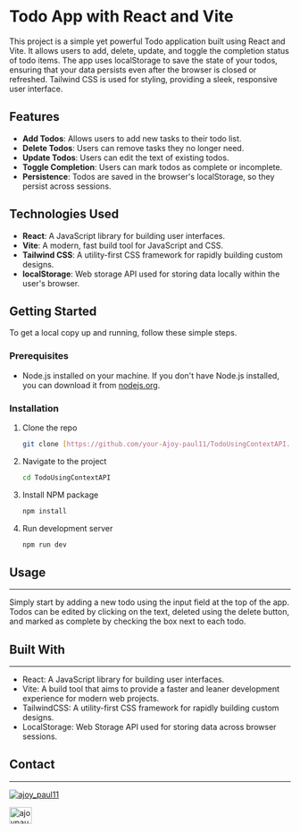 # Todo App with React and Vite

This project is a simple yet powerful Todo application built using React and Vite. It allows users to add, delete, update, and toggle the completion status of todo items. The app uses localStorage to save the state of your todos, ensuring that your data persists even after the browser is closed or refreshed. Tailwind CSS is used for styling, providing a sleek, responsive user interface.

## Features

- **Add Todos**: Allows users to add new tasks to their todo list.
- **Delete Todos**: Users can remove tasks they no longer need.
- **Update Todos**: Users can edit the text of existing todos.
- **Toggle Completion**: Users can mark todos as complete or incomplete.
- **Persistence**: Todos are saved in the browser's localStorage, so they persist across sessions.

## Technologies Used

- **React**: A JavaScript library for building user interfaces.
- **Vite**: A modern, fast build tool for JavaScript and CSS.
- **Tailwind CSS**: A utility-first CSS framework for rapidly building custom designs.
- **localStorage**: Web storage API used for storing data locally within the user's browser.

## Getting Started

To get a local copy up and running, follow these simple steps.

### Prerequisites

- Node.js installed on your machine. If you don't have Node.js installed, you can download it from [nodejs.org](https://nodejs.org/).

### Installation

1. Clone the repo
   ```sh
   git clone [https://github.com/your-Ajoy-paul11/TodoUsingContextAPI.git](https://github.com/Ajoy-paul11/TodoUsingContextAPI.git)
   ```
2. Navigate to the project
    ```sh
    cd TodoUsingContextAPI
    ```
3. Install NPM package
    ```sh
    npm install
    ```
4. Run development server
    ```sh
    npm run dev
    ```
## Usage

---
Simply start by adding a new todo using the input field at the top of the app. Todos can be edited by clicking on the text, deleted using the delete button, and marked as complete by checking the box next to each todo.

## Built With

---
*  React: A JavaScript library for building user interfaces.
*  Vite: A build tool that aims to provide a faster and leaner development experience for modern web projects.
*  TailwindCSS: A utility-first CSS framework for rapidly building custom designs.
*  LocalStorage: Web Storage API used for storing data across browser sessions.

## Contact

---
<p align="left"> <a href="https://twitter.com/ajoy_paul11" target="blank"><img src="https://img.shields.io/twitter/follow/ajoy_paul11?logo=twitter&style=for-the-badge" alt="ajoy_paul11" /></a> </p>

<a href="https://linkedin.com/in/ajoypaul" target="blank"><img align="center" src="https://raw.githubusercontent.com/rahuldkjain/github-profile-readme-generator/master/src/images/icons/Social/linked-in-alt.svg" alt="ajoypaul" height="30" width="40" /></a>

